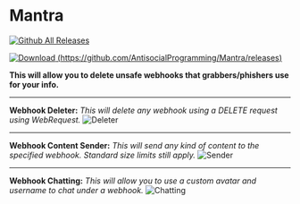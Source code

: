 # Mantra
[![Github All Releases](https://img.shields.io/github/downloads/AntisocialProgramming/Mantra/total.svg)]()

[![Download](https://img.shields.io/badge/Download-Release-green)
(https://github.com/AntisocialProgramming/Mantra/releases)]()

**This will allow you to delete unsafe webhooks that grabbers/phishers use for your info.**

----------------------------------------------------------------------------------------------

**Webhook Deleter:** *This will delete any webhook using a DELETE request using WebRequest.*
![Deleter](https://user-images.githubusercontent.com/90345430/146563574-e5586092-0e6b-4da8-9351-8bce63a2f050.png)

----------------------------------------------------------------------------------------------

**Webhook Content Sender:** *This will send any kind of content to the specified webhook. Standard size limits still apply.*
![Sender](https://user-images.githubusercontent.com/90345430/146563373-906938cb-e70e-466d-8b64-cac10045cc12.PNG)

----------------------------------------------------------------------------------------------

**Webhook Chatting:** *This will allow you to use a custom avatar and username to chat under a webhook.*
![Chatting](https://user-images.githubusercontent.com/90345430/146563861-abe0b484-7b73-47b8-9d1b-808afda5c349.png)
